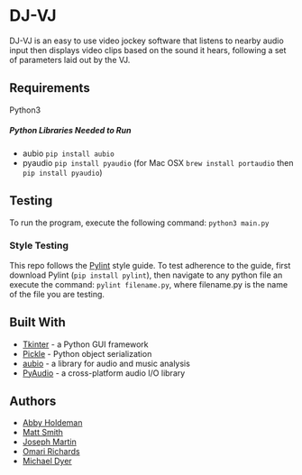 # DJ-VJ

DJ-VJ is an easy to use video jockey software that listens to nearby audio input then displays video clips based on the sound it hears, following a set of parameters laid out by the VJ.

## Requirements
Python3

##### Python Libraries Needed to Run
- aubio `pip install aubio`
- pyaudio `pip install pyaudio` (for Mac OSX `brew install portaudio` then `pip install pyaudio`)

## Testing

To run the program, execute the following command:
`python3 main.py`

### Style Testing
This repo follows the [Pylint](https://www.pylint.org/) style guide. To test adherence to the guide, first download Pylint (`pip install pylint`), then navigate to any python file an execute the command:
`pylint filename.py`, where filename.py is the name of the file you are testing.

## Built With
- [Tkinter](https://wiki.python.org/moin/TkInter) - a Python GUI framework
- [Pickle](https://docs.python.org/3/library/pickle.html) - Python object serialization
- [aubio](https://aubio.org/) - a library for audio and music analysis 
- [PyAudio](https://people.csail.mit.edu/hubert/pyaudio/) - a cross-platform audio I/O library

## Authors
- [Abby Holdeman](https://github.com/aholdeman)
- [Matt Smith](https://github.com/mattsmith803)
- [Joseph Martin](https://github.com/jcm5)
- [Omari Richards](https://github.com/LothropRO)
- [Michael Dyer](https://github.com/TMike1996)